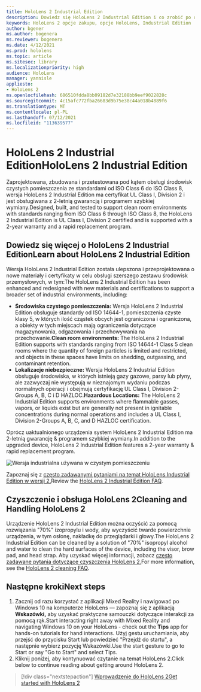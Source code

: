 ```yaml
---
title: HoloLens 2 Industrial Edition
description: Dowiedz się HoloLens 2 Industrial Edition i co zrobić po otrzymaniu własnej wersji.
keywords: HoloLens 2 opcje zakupu, opcje HoloLens, Industrial Edition
author: bgener
ms.author: bogenera
ms.reviewer: bogenera
ms.date: 4/12/2021
ms.prod: hololens
ms.topic: article
ms.sitesec: library
ms.localizationpriority: high
audience: HoloLens
manager: yannisle
appliesto:
- HoloLens 2
ms.openlocfilehash: 686510fdda8bb09182d7e32188bb9eef9022828c
ms.sourcegitcommit: 4c15afc772fba26683d9b75e38c44a018b4889f6
ms.translationtype: MT
ms.contentlocale: pl-PL
ms.lasthandoff: 07/12/2021
ms.locfileid: "113639577"
---
```

# <a name="hololens-2-industrial-edition"></a><span data-ttu-id="95455-104">HoloLens 2 Industrial Edition</span><span class="sxs-lookup"><span data-stu-id="95455-104">HoloLens 2 Industrial Edition</span></span>

<span data-ttu-id="95455-105">Zaprojektowana, zbudowana i przetestowana pod kątem obsługi środowisk czystych pomieszczenia ze standardami od ISO Class 6 do ISO Class 8, wersja HoloLens 2 Industrial Edition ma certyfikat UL Class I, Division 2 i jest obsługiwana z 2-letnią gwarancją i programem szybkiej wymiany.</span><span class="sxs-lookup"><span data-stu-id="95455-105">Designed, built, and tested to support clean room environments with standards ranging from ISO Class 6 through ISO Class 8, the HoloLens 2 Industrial Edition is UL Class I, Division 2 certified and is supported with a 2-year warranty and a rapid replacement program.</span></span>

## <a name="learn-about-hololens-2-industrial-edition"></a><span data-ttu-id="95455-106">Dowiedz się więcej o HoloLens 2 Industrial Edition</span><span class="sxs-lookup"><span data-stu-id="95455-106">Learn about HoloLens 2 Industrial Edition</span></span>

<span data-ttu-id="95455-107">Wersja HoloLens 2 Industrial Edition została ulepszona i przeprojektowana o nowe materiały i certyfikaty w celu obsługi szerszego zestawu środowisk przemysłowych, w tym:</span><span class="sxs-lookup"><span data-stu-id="95455-107">The HoloLens 2 Industrial Edition has been enhanced and redesigned with new materials and certifications to support a broader set of industrial environments, including:</span></span>

- <span data-ttu-id="95455-108">**Środowiska czystego pomieszczenia:** Wersja HoloLens 2 Industrial Edition obsługuje standardy od ISO 14644-1, pomieszczenia czyste klasy 5, w których ilość cząstek obcych jest ograniczona i ograniczona, a obiekty w tych miejscach mają ograniczenia dotyczące magazynowania, odgazowania i przechowywania na przechowanie.</span><span class="sxs-lookup"><span data-stu-id="95455-108">**Clean room environments:** The HoloLens 2 Industrial Edition supports with standards ranging from ISO 14644-1 Class 5 clean rooms where the quantity of foreign particles is limited and restricted, and objects in these spaces have limits on shedding, outgassing, and contaminant retention.</span></span>
- <span data-ttu-id="95455-109">**Lokalizacje niebezpieczne:** Wersja HoloLens 2 Industrial Edition obsługuje środowiska, w których istnieją gazy gazowe, parsy lub płyny, ale zazwyczaj nie występują w nieznajomym wydaniu podczas normalnych operacji i obejmują certyfikację UL Class I, Division 2-Groups A, B, C i D HAZLOC.</span><span class="sxs-lookup"><span data-stu-id="95455-109">**Hazardous Locations:** The HoloLens 2 Industrial Edition supports environments where flammable gasses, vapors, or liquids exist but are generally not present in ignitable concentrations during normal operations and includes a UL Class I, Division 2-Groups A, B, C, and D HAZLOC certification.</span></span>

<span data-ttu-id="95455-110">Oprócz uaktualnionego urządzenia system HoloLens 2 Industrial Edition ma 2-letnią gwarancję & programem szybkiej wymiany.</span><span class="sxs-lookup"><span data-stu-id="95455-110">In addition to the upgraded device, HoloLens 2 Industrial Edition features a 2-year warranty & rapid replacement program.</span></span>

![Wersja industrialna używana w czystym pomieszczeniu](./images/ie-small-pic.png)

<span data-ttu-id="95455-112">Zapoznaj się z [często zadawanymi pytaniami na temat HoloLens Industrial Edition w wersji 2.](hololens2-industrial-edition-faq.md)</span><span class="sxs-lookup"><span data-stu-id="95455-112">Review the [HoloLens 2 Industrial Edition FAQ](hololens2-industrial-edition-faq.md).</span></span>

## <a name="cleaning-and-handling-hololens-2"></a><span data-ttu-id="95455-113">Czyszczenie i obsługa HoloLens 2</span><span class="sxs-lookup"><span data-stu-id="95455-113">Cleaning and Handling HoloLens 2</span></span>

<span data-ttu-id="95455-114">Urządzenie HoloLens 2 Industrial Edition można oczyścić za pomocą rozwiązania "70%" izopropylu i wody, aby wyczyścić twarde powierzchnie urządzenia, w tym osłonę, nakładkę do przeglądarki i głowy.</span><span class="sxs-lookup"><span data-stu-id="95455-114">The HoloLens 2 Industrial Edition can be cleaned by a solution of "70%" isopropyl alcohol and water to clean the hard surfaces of the device, including the visor, brow pad, and head strap.</span></span> <span data-ttu-id="95455-115">Aby uzyskać więcej informacji, zobacz [często zadawane pytania dotyczące czyszczenia HoloLens 2.](/hololens/hololens2-maintenance)</span><span class="sxs-lookup"><span data-stu-id="95455-115">For more information, see the [HoloLens 2 cleaning FAQ](/hololens/hololens2-maintenance).</span></span>

## <a name="next-steps"></a><span data-ttu-id="95455-116">Następne kroki</span><span class="sxs-lookup"><span data-stu-id="95455-116">Next steps</span></span>

1. <span data-ttu-id="95455-117">Zacznij od razu korzystać z aplikacji Mixed Reality i nawigować po Windows 10 na komputerze HoloLens — zapoznaj się z aplikacją **Wskazówki,** aby uzyskać praktyczne samouczki dotyczące interakcji za pomocą rąk.</span><span class="sxs-lookup"><span data-stu-id="95455-117">Start interacting right away with Mixed Reality and navigating Windows 10 on your HoloLens - check out the **Tips** app for hands-on tutorials for hand interactions.</span></span> <span data-ttu-id="95455-118">Użyj gestu uruchamiania, aby przejść do przycisku Start lub powiedzieć "Przejdź do startu", a następnie wybierz pozycję Wskazówki.</span><span class="sxs-lookup"><span data-stu-id="95455-118">Use the start gesture to go to Start or say "Go to Start" and select Tips.</span></span>
1. <span data-ttu-id="95455-119">Kliknij poniżej, aby kontynuować czytanie na temat HoloLens 2.</span><span class="sxs-lookup"><span data-stu-id="95455-119">Click below to continue reading about getting around HoloLens 2.</span></span>

> [!div class="nextstepaction"]
> [<span data-ttu-id="95455-120">Wprowadzenie do HoloLens 2</span><span class="sxs-lookup"><span data-stu-id="95455-120">Get started with HoloLens 2</span></span>](hololens2-basic-usage.md)